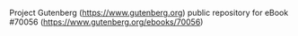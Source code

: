 Project Gutenberg (https://www.gutenberg.org) public repository for
eBook #70056 (https://www.gutenberg.org/ebooks/70056)
